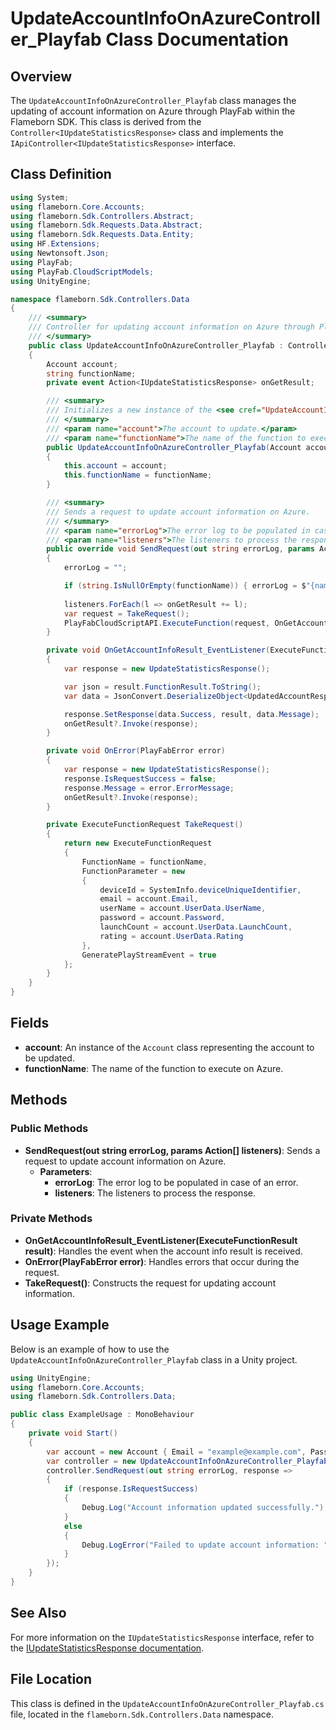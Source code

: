 
# UpdateAccountInfoOnAzureController_Playfab Class Documentation

## Overview
The `UpdateAccountInfoOnAzureController_Playfab` class manages the updating of account information on Azure through PlayFab within the Flameborn SDK. This class is derived from the `Controller<IUpdateStatisticsResponse>` class and implements the `IApiController<IUpdateStatisticsResponse>` interface.

## Class Definition

```csharp
using System;
using flameborn.Core.Accounts;
using flameborn.Sdk.Controllers.Abstract;
using flameborn.Sdk.Requests.Data.Abstract;
using flameborn.Sdk.Requests.Data.Entity;
using HF.Extensions;
using Newtonsoft.Json;
using PlayFab;
using PlayFab.CloudScriptModels;
using UnityEngine;

namespace flameborn.Sdk.Controllers.Data
{
    /// <summary>
    /// Controller for updating account information on Azure through PlayFab.
    /// </summary>
    public class UpdateAccountInfoOnAzureController_Playfab : Controller<IUpdateStatisticsResponse>, IApiController<IUpdateStatisticsResponse>
    {
        Account account;
        string functionName;
        private event Action<IUpdateStatisticsResponse> onGetResult;

        /// <summary>
        /// Initializes a new instance of the <see cref="UpdateAccountInfoOnAzureController_Playfab"/> class.
        /// </summary>
        /// <param name="account">The account to update.</param>
        /// <param name="functionName">The name of the function to execute. Default is "AddNewAccount".</param>
        public UpdateAccountInfoOnAzureController_Playfab(Account account, string functionName = "AddNewAccount")
        {
            this.account = account;
            this.functionName = functionName;
        }

        /// <summary>
        /// Sends a request to update account information on Azure.
        /// </summary>
        /// <param name="errorLog">The error log to be populated in case of an error.</param>
        /// <param name="listeners">The listeners to process the response.</param>
        public override void SendRequest(out string errorLog, params Action<IUpdateStatisticsResponse>[] listeners)
        {
            errorLog = "";

            if (string.IsNullOrEmpty(functionName)) { errorLog = $"{nameof(functionName)} is null or empty."; }
            
            listeners.ForEach(l => onGetResult += l);
            var request = TakeRequest();
            PlayFabCloudScriptAPI.ExecuteFunction(request, OnGetAccountInfoResult_EventListener, OnError);
        }

        private void OnGetAccountInfoResult_EventListener(ExecuteFunctionResult result)
        {
            var response = new UpdateStatisticsResponse();

            var json = result.FunctionResult.ToString();
            var data = JsonConvert.DeserializeObject<UpdatedAccountResponse>(json);

            response.SetResponse(data.Success, result, data.Message);
            onGetResult?.Invoke(response);
        }

        private void OnError(PlayFabError error)
        {
            var response = new UpdateStatisticsResponse();
            response.IsRequestSuccess = false;
            response.Message = error.ErrorMessage;
            onGetResult?.Invoke(response);
        }

        private ExecuteFunctionRequest TakeRequest()
        {
            return new ExecuteFunctionRequest
            {
                FunctionName = functionName,
                FunctionParameter = new
                {
                    deviceId = SystemInfo.deviceUniqueIdentifier,
                    email = account.Email,
                    userName = account.UserData.UserName,
                    password = account.Password,
                    launchCount = account.UserData.LaunchCount,
                    rating = account.UserData.Rating
                },
                GeneratePlayStreamEvent = true
            };
        }
    }
}
```

## Fields
- **account**: An instance of the `Account` class representing the account to be updated.
- **functionName**: The name of the function to execute on Azure.

## Methods
### Public Methods
- **SendRequest(out string errorLog, params Action<IUpdateStatisticsResponse>[] listeners)**: Sends a request to update account information on Azure.
  - **Parameters**:
    - **errorLog**: The error log to be populated in case of an error.
    - **listeners**: The listeners to process the response.

### Private Methods
- **OnGetAccountInfoResult_EventListener(ExecuteFunctionResult result)**: Handles the event when the account info result is received.
- **OnError(PlayFabError error)**: Handles errors that occur during the request.
- **TakeRequest()**: Constructs the request for updating account information.

## Usage Example
Below is an example of how to use the `UpdateAccountInfoOnAzureController_Playfab` class in a Unity project.

```csharp
using UnityEngine;
using flameborn.Core.Accounts;
using flameborn.Sdk.Controllers.Data;

public class ExampleUsage : MonoBehaviour
{
    private void Start()
    {
        var account = new Account { Email = "example@example.com", Password = "password123", UserData = new UserData { UserName = "Player1", LaunchCount = 5, Rating = 100 } };
        var controller = new UpdateAccountInfoOnAzureController_Playfab(account);
        controller.SendRequest(out string errorLog, response => 
        {
            if (response.IsRequestSuccess)
            {
                Debug.Log("Account information updated successfully.");
            }
            else
            {
                Debug.LogError("Failed to update account information: " + response.Message);
            }
        });
    }
}
```

## See Also
For more information on the `IUpdateStatisticsResponse` interface, refer to the [IUpdateStatisticsResponse documentation](https://github.com/gkhanC/flameborn-game/tree/dev/documents/IUpdateStatisticsResponse).

## File Location
This class is defined in the `UpdateAccountInfoOnAzureController_Playfab.cs` file, located in the `flameborn.Sdk.Controllers.Data` namespace.
